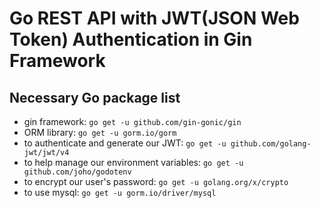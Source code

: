# Go REST API with JWT(JSON Web Token) Authentication in Gin Framework

## Necessary Go package list

- gin framework: 
`go get -u github.com/gin-gonic/gin`
- ORM library: 
`go get -u gorm.io/gorm`
- to authenticate and generate our JWT: 
`go get -u github.com/golang-jwt/jwt/v4`
- to help manage our environment variables: 
`go get -u github.com/joho/godotenv`
- to encrypt our user's password: 
`go get -u golang.org/x/crypto`
- to use mysql: 
`go get -u gorm.io/driver/mysql`